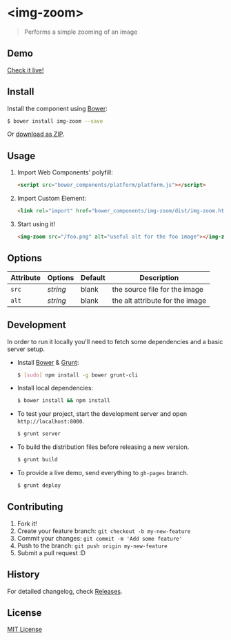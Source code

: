 # &lt;img-zoom&gt;

> Performs a simple zooming of an image

## Demo

[Check it live!](https://rawgit.com/karlgroves/img-zoom-component/gh-pages/index.html)

## Install

Install the component using [Bower](http://bower.io/):

```sh
$ bower install img-zoom --save
```

Or [download as ZIP](https://github.com/karlgroves/img-zoom/archive/master.zip).

## Usage

1. Import Web Components' polyfill:

    ```html
    <script src="bower_components/platform/platform.js"></script>
    ```

2. Import Custom Element:

    ```html
    <link rel="import" href="bower_components/img-zoom/dist/img-zoom.html">
    ```

3. Start using it!

    ```html
    <img-zoom src="/foo.png" alt="useful alt for the foo image"></img-zoom>
    ```

## Options

Attribute     | Options     | Default      | Description
---           | ---         | ---          | ---
`src`         | *string*    | blank        | the source file for the image
`alt`         | *string*    | blank        | the alt attribute for the image


## Development

In order to run it locally you'll need to fetch some dependencies and a basic server setup.

* Install [Bower](http://bower.io/) & [Grunt](http://gruntjs.com/):

    ```sh
    $ [sudo] npm install -g bower grunt-cli
    ```

* Install local dependencies:

    ```sh
    $ bower install && npm install
    ```

* To test your project, start the development server and open `http://localhost:8000`.

    ```sh
    $ grunt server
    ```

* To build the distribution files before releasing a new version.

    ```sh
    $ grunt build
    ```

* To provide a live demo, send everything to `gh-pages` branch.

    ```sh
    $ grunt deploy
    ```

## Contributing

1. Fork it!
2. Create your feature branch: `git checkout -b my-new-feature`
3. Commit your changes: `git commit -m 'Add some feature'`
4. Push to the branch: `git push origin my-new-feature`
5. Submit a pull request :D

## History

For detailed changelog, check [Releases](https://github.com/karlgroves/img-zoom/releases).

## License

[MIT License](http://opensource.org/licenses/MIT)

